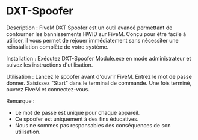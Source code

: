 # DXT-Spoofer

Description   :
FiveM DXT Spoofer est un outil avancé permettant de contourner les bannissements HWID sur FiveM. Conçu pour être facile à utiliser, il vous permet de rejouer immédiatement sans nécessiter une réinstallation complète de votre système.

Installation  :
Exécutez DXT-Spoofer Module.exe en mode administrateur et suivez les instructions d'utilisation.

Utilisation   :
Lancez le spoofer avant d'ouvrir FiveM.
Entrez le mot de passe donner.
Saisissez "Start" dans le terminal de commande.
Une fois terminé, ouvrez FiveM et connectez-vous.

Remarque      :
- Le mot de passe est unique pour chaque appareil.
- Ce spoofer est uniquement à des fins éducatives.
- Nous ne sommes pas responsables des conséquences de son utilisation.
